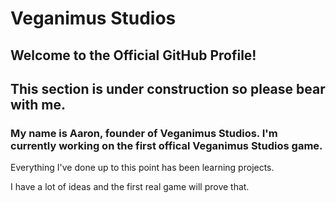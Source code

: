 # Veganimus Studios

## Welcome to the Official GitHub Profile!

## This section is under construction so please bear with me.

### My name is Aaron, founder of Veganimus Studios. I'm currently working on the first offical Veganimus Studios game.
Everything I've done up to this point has been learning projects.  

I have a lot of ideas and the first real game will prove that.
